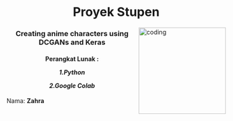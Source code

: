 <h1 align="center">Proyek Stupen</h1>
<img align="right" alt="coding" width="200" src="https://media4.giphy.com/media/v1.Y2lkPTc5MGI3NjExeHM0b20zb3Nnb2k3aHhwbTRkNmp5cWcwMWZocTNqMmc1NzVxZHR6dSZlcD12MV9naWZzX3NlYXJjaCZjdD1n/D4mJQeahDzDM5tSnsK/giphy.webp"> 
<h3 align="center"> Creating anime characters using DCGANs and Keras</h3>

<h4 align="center">Perangkat Lunak :  

 
 *1.Python*

 *2.Google Colab*
 </h4>







Nama: **Zahra**

<p align="left">
</p>



